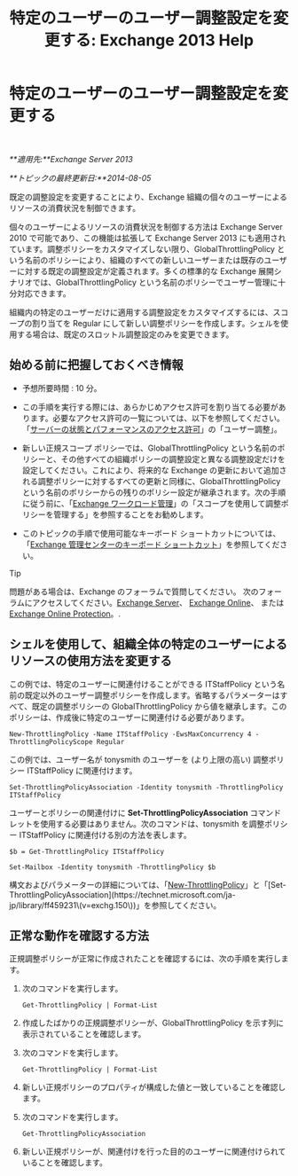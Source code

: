 ﻿---
title: '特定のユーザーのユーザー調整設定を変更する: Exchange 2013 Help'
TOCTitle: 特定のユーザーのユーザー調整設定を変更する
ms:assetid: c5f834d6-189d-485e-9800-5e0066815ecf
ms:mtpsurl: https://technet.microsoft.com/ja-jp/library/JJ863577(v=EXCHG.150)
ms:contentKeyID: 50555871
ms.date: 04/24/2018
mtps_version: v=EXCHG.150
ms.translationtype: HT
---

# 特定のユーザーのユーザー調整設定を変更する

 

_**適用先:**Exchange Server 2013_

_**トピックの最終更新日:**2014-08-05_

既定の調整設定を変更することにより、Exchange 組織の個々のユーザーによるリソースの消費状況を制御できます。

個々のユーザーによるリソースの消費状況を制御する方法は Exchange Server 2010 で可能であり、この機能は拡張して Exchange Server 2013 にも適用されています。調整ポリシーをカスタマイズしない限り、GlobalThrottlingPolicy という名前のポリシーにより、組織のすべての新しいユーザーまたは既存のユーザーに対する既定の調整設定が定義されます。多くの標準的な Exchange 展開シナリオでは、GlobalThrottlingPolicy という名前のポリシーでユーザー管理に十分対応できます。

組織内の特定のユーザーだけに適用する調整設定をカスタマイズするには、スコープの割り当てを Regular にして新しい調整ポリシーを作成します。シェルを使用する場合は、既定のスロットル調整設定のみを変更できます。

## 始める前に把握しておくべき情報

  - 予想所要時間 : 10 分。

  - この手順を実行する際には、あらかじめアクセス許可を割り当てる必要があります。必要なアクセス許可の一覧については、以下を参照してください。「[サーバーの状態とパフォーマンスのアクセス許可](server-health-and-performance-permissions-exchange-2013-help.md)」の「ユーザー調整」。

  - 新しい正規スコープ ポリシーでは、GlobalThrottlingPolicy という名前のポリシーと、その他すべての組織ポリシーの調整設定と異なる調整設定だけを設定してください。これにより、将来的な Exchange の更新において追加される調整ポリシーに対するすべての更新と同様に、GlobalThrottlingPolicy という名前のポリシーからの残りのポリシー設定が継承されます。次の手順に従う前に、「[Exchange ワークロード管理](exchange-workload-management-exchange-2013-help.md)」の「スコープを使用して調整ポリシーを管理する」を参照することをお勧めします。

  - このトピックの手順で使用可能なキーボード ショートカットについては、「[Exchange 管理センターのキーボード ショートカット](keyboard-shortcuts-in-the-exchange-admin-center-exchange-online-protection-help.md)」を参照してください。


> [!TIP]
> 問題がある場合は、Exchange のフォーラムで質問してください。 次のフォーラムにアクセスしてください。<A href="https://go.microsoft.com/fwlink/p/?linkid=60612">Exchange Server</A>、 <A href="https://go.microsoft.com/fwlink/p/?linkid=267542">Exchange Online</A>、 または <A href="https://go.microsoft.com/fwlink/p/?linkid=285351">Exchange Online Protection</A>。.



## シェルを使用して、組織全体の特定のユーザーによるリソースの使用方法を変更する

この例では、特定のユーザーに関連付けることができる ITStaffPolicy という名前の既定以外のユーザー調整ポリシーを作成します。省略するパラメーターはすべて、既定の調整ポリシーの GlobalThrottlingPolicy から値を継承します。このポリシーは、作成後に特定のユーザーに関連付ける必要があります。

    New-ThrottlingPolicy -Name ITStaffPolicy -EwsMaxConcurrency 4 -ThrottlingPolicyScope Regular

この例では、ユーザー名が tonysmith のユーザーを (より上限の高い) 調整ポリシー ITStaffPolicy に関連付けます。

    Set-ThrottlingPolicyAssociation -Identity tonysmith -ThrottlingPolicy ITStaffPolicy

ユーザーとポリシーの関連付けに **Set-ThrottlingPolicyAssociation** コマンドレットを使用する必要はありません。次のコマンドは、tonysmith を調整ポリシー ITStaffPolicy に関連付ける別の方法を表します。

    $b = Get-ThrottlingPolicy ITStaffPolicy

    Set-Mailbox -Identity tonysmith -ThrottlingPolicy $b

構文およびパラメーターの詳細については、「[New-ThrottlingPolicy](https://technet.microsoft.com/ja-jp/library/dd351045\(v=exchg.150\))」と「[Set-ThrottlingPolicyAssociation](https://technet.microsoft.com/ja-jp/library/ff459231\(v=exchg.150\))」を参照してください。

## 正常な動作を確認する方法

正規調整ポリシーが正常に作成されたことを確認するには、次の手順を実行します。

1.  次のコマンドを実行します。
    
        Get-ThrottlingPolicy | Format-List

2.  作成したばかりの正規調整ポリシーが、GlobalThrottlingPolicy を示す列に表示されていることを確認します。

3.  次のコマンドを実行します。
    
        Get-ThrottlingPolicy | Format-List

4.  新しい正規ポリシーのプロパティが構成した値と一致していることを確認します。

5.  次のコマンドを実行します。
    
        Get-ThrottlingPolicyAssociation

6.  新しい正規ポリシーが、関連付けを行った目的のユーザーに関連付けられていることを確認します。

